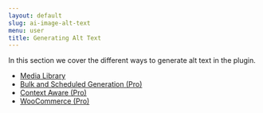 ```yaml
---
layout: default
slug: ai-image-alt-text
menu: user
title: Generating Alt Text
---
```

In this section we cover the different ways to generate alt text in the plugin.

- [Media Library](media-library)
- [Bulk and Scheduled Generation (Pro)](bulk)
- [Context Aware (Pro)](context-aware)
- [WooCommerce (Pro)](woocommerce)